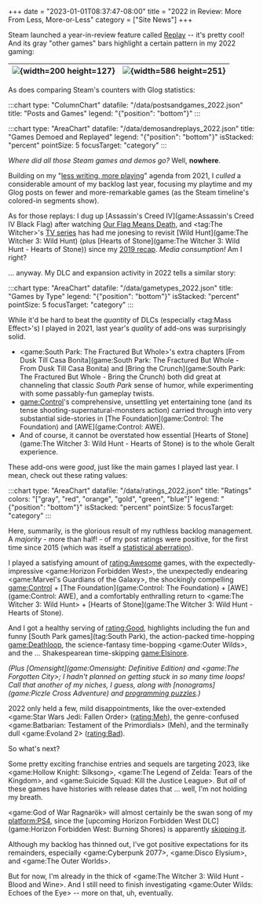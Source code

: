 +++
date = "2023-01-01T08:37:47-08:00"
title = "2022 in Review: More From Less, More-or-Less"
category = ["Site News"]
+++

Steam launched a year-in-review feature called <a href="https://store.steampowered.com/replay">Replay</a> -- it's pretty cool!  And its gray "other games" bars highlight a certain pattern in my 2022 gaming:

| ![]($SiteBaseURL$2022_steamreplay-count.png){width=200 height=127} | ![]($SiteBaseURL$2022_steamreplay-timeline.png){width=586 height=251} |
| - | - |

As does comparing Steam's counters with Glog statistics:

:::chart
type: "ColumnChart"
datafile: "/data/postsandgames_2022.json"
title: "Posts and Games"
legend: "{\"position\": \"bottom\"}"
:::

:::chart
type: "AreaChart"
datafile: "/data/demosandreplays_2022.json"
title: "Games Demoed and Replayed"
legend: "{\"position\": \"bottom\"}"
isStacked: "percent"
pointSize: 5
focusTarget: "category"
:::

<i>Where did all those Steam games and demos go?</i>  Well, <b>nowhere</b>.

Building on my "[less writing, more playing]($SiteBaseURL$2022/01/01/2021-in-review-not-dead-yet/)" agenda from 2021, I <i>culled</i> a considerable amount of my backlog last year, focusing my playtime and my Glog posts on fewer and more-remarkable games (as the Steam timeline's colored-in segments show).

As for those replays: I dug up [Assassin's Creed IV](game:Assassin's Creed IV Black Flag) after watching <a href="https://www.imdb.com/title/tt11000902/">Our Flag Means Death</a>, and <tag:The Witcher>'s <a href="https://www.imdb.com/title/tt5180504/">TV series</a> has had me jonesing to revisit [Wild Hunt](game:The Witcher 3: Wild Hunt) (plus [Hearts of Stone](game:The Witcher 3: Wild Hunt - Hearts of Stone)) since my [2019 recap]($SiteBaseURL$2020/01/01/2019-in-review-less-isnt-more/).  <i>Media consumption!</i>  Am I right?

... anyway.  My DLC and expansion activity in 2022 tells a similar story:

:::chart
type: "AreaChart"
datafile: "/data/gametypes_2022.json"
title: "Games by Type"
legend: "{\"position\": \"bottom\"}"
isStacked: "percent"
pointSize: 5
focusTarget: "category"
:::

While it'd be hard to beat the <i>quantity</i> of DLCs (especially <tag:Mass Effect>'s) I played in 2021, last year's <i>quality</i> of add-ons was surprisingly solid.

* <game:South Park: The Fractured But Whole>'s extra chapters [From Dusk Till Casa Bonita](game:South Park: The Fractured But Whole - From Dusk Till Casa Bonita) and [Bring the Crunch](game:South Park: The Fractured But Whole - Bring the Crunch) both did great at channeling that classic <i>South Park</i> sense of humor, while experimenting with some passably-fun gameplay twists.
* <game:Control>'s comprehensive, unsettling yet entertaining tone (and its tense shooting-supernatural-monsters action) carried through into very substantial side-stories in [The Foundation](game:Control: The Foundation) and [AWE](game:Control: AWE).
* And of course, it cannot be overstated how essential [Hearts of Stone](game:The Witcher 3: Wild Hunt - Hearts of Stone) is to the whole Geralt experience.

These add-ons were <i>good</i>, just like the main games I played last year.  I mean, check out these rating values:

:::chart
type: "AreaChart"
datafile: "/data/ratings_2022.json"
title: "Ratings"
colors: "[\"gray\", \"red\", \"orange\", \"gold\", \"green\", \"blue\"]"
legend: "{\"position\": \"bottom\"}"
isStacked: "percent"
pointSize: 5
focusTarget: "category"
:::

Here, summarily, is the glorious result of my ruthless backlog management.  A <i>majority</i> - more than half! - of my post ratings were positive, for the first time since 2015 (which was itself a [statistical aberration]($SiteBaseURL$2016/01/01/2015-a-shameful-embarrassment-of-statistical-failure/)).

I played a satisfying amount of <rating:Awesome> games, with the expectedly-impressive <game:Horizon Forbidden West>, the unexpectedly endearing <game:Marvel's Guardians of the Galaxy>, the shockingly compelling <game:Control> + [The Foundation](game:Control: The Foundation) + [AWE](game:Control: AWE), and a comfortably enthralling return to <game:The Witcher 3: Wild Hunt> + [Hearts of Stone](game:The Witcher 3: Wild Hunt - Hearts of Stone).

And I got a healthy serving of <rating:Good>, highlights including the fun and funny [South Park games](tag:South Park), the action-packed time-hopping <game:Deathloop>, the science-fantasy time-bopping <game:Outer Wilds>, and the ... Shakespearean time-skipping <game:Elsinore>.

<i>(Plus [Omensight](game:Omensight: Definitive Edition) and <game:The Forgotten City>; I hadn't planned on getting stuck in so many time loops!  Call that another of my niches, I guess, along with [nonograms](game:Piczle Cross Adventure) and [programming puzzles](tag:Zachtronics).)</i>

2022 only held a few, mild disappointments, like the over-extended <game:Star Wars Jedi: Fallen Order> (<rating:Meh>), the genre-confused <game:Batbarian: Testament of the Primordials> (Meh), and the terminally dull <game:Evoland 2> (<rating:Bad>).

So what's next?

Some pretty exciting franchise entries and sequels are targeting 2023, like <game:Hollow Knight: Silksong>, <game:The Legend of Zelda: Tears of the Kingdom>, and <game:Suicide Squad: Kill the Justice League>.  But <i>all</i> of these games have histories with release dates that ... well, I'm not holding my breath.

<game:God of War Ragnarök> will almost certainly be the swan song of my <platform:PS4>, since the [upcoming Horizon Forbidden West DLC](game:Horizon Forbidden West: Burning Shores) is apparently <a href="https://www.ign.com/articles/horizon-forbidden-west-burning-shores-dlc-announced-exclusive-to-ps5">skipping it</a>.

Although my backlog has thinned out, I've got positive expectations for its remainders, especially <game:Cyberpunk 2077>, <game:Disco Elysium>, and <game:The Outer Worlds>.

But for now, I'm already in the thick of <game:The Witcher 3: Wild Hunt - Blood and Wine>.  And I still need to finish investigating <game:Outer Wilds: Echoes of the Eye> -- more on that, uh, eventually.
